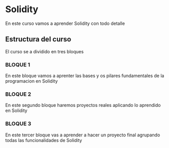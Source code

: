 #  Solidity

En este curso vamos a aprender Solidity con todo detalle

## Estructura del curso

El curso se a dividido en tres bloques

### BLOQUE 1

En este bloque vamos a aprenter las bases y os pilares fundamentales de la programacion en Solidity

### BLOQUE 2

En este segundo bloque haremos proyectos reales aplicando lo aprendido en Solidity

### BLOQUE 3

En este tercer bloque vas a aprender a hacer un proyecto final agrupando todas las funcionalidades de Solidity
